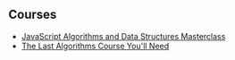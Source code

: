 ## Courses

- <a href="https://www.udemy.com/course/best-javascript-data-structures/" target="_blank">JavaScript Algorithms and Data Structures Masterclass</a>
- <a href="https://frontendmasters.com/courses/algorithms/" target="_blank">The Last Algorithms Course You'll Need</a>
